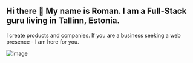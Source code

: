 ## Hi there 👋 My name is Roman. I am a Full-Stack guru living in Tallinn, Estonia.

I create products and companies. If you are a business seeking a web presence - I am here for you.

![image](https://user-images.githubusercontent.com/9246211/127480191-62ba581f-5d82-4fb5-b80d-ef5e21f3ac59.png)


<!--
**RomanShabanov/RomanShabanov** is a ✨ _special_ ✨ repository because its `README.md` (this file) appears on your GitHub profile.

Here are some ideas to get you started:

- 🔭 I’m currently working on ...
- 🌱 I’m currently learning ...
- 👯 I’m looking to collaborate on ...
- 🤔 I’m looking for help with ...
- 💬 Ask me about ...
- 📫 How to reach me: ...
- 😄 Pronouns: ...
- ⚡ Fun fact: ...
-->

